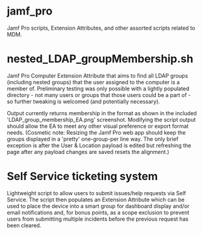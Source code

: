 # jamf_pro
Jamf Pro scripts, Extension Attributes, and other assorted scripts related to MDM.

# nested_LDAP_groupMembership.sh
Jamf Pro Computer Extension Attribute that aims to find all LDAP groups (including nested groups) that the user assigned to the computer is a member of. Preliminary testing was only possible with a lightly populated directory - not many users or groups that those users could be a part of - so further tweaking is welcomed (and potentially necessary).

Output currently returns membership in the format as shown in the included 'LDAP_group_membership_EA.png' screenshot. Modifying the script output should allow the EA to meet any other visual preference or export format needs. (Cosmetic note: Resizing the Jamf Pro web app should keep the groups displayed in a 'pretty' one-group-per line way. The only brief exception is after the User & Location payload is edited but refreshing the page after any payload changes are saved resets the alignment.)

# Self Service ticketing system
Lightweight script to allow users to submit issues/help requests via Self Service. The script then populates an Extension Attribute which can be used to place the device into a smart group for dashboard display and/or email notifications and, for bonus points, as a scope exclusion to prevent users from submitting multiple incidents before the previous request has been cleared.
